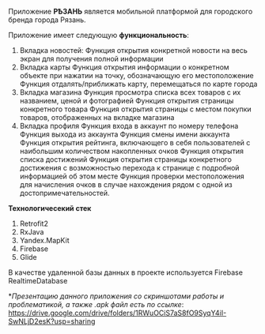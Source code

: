 Приложение **РѢЗАНЬ** является мобильной платформой для городского бренда города Рязань.

Приложение имеет следующую **функциональность**:
1. Вкладка новостей:
     Функция открытия конкретной новости на весь экран для получения полной информации
2. Вкладка карты
     Функция открытия информации о конкретном объекте при нажатии на точку, обозначающую его местоположение
     Функция отдалять/приближать карту, перемещаться по карте города
3. Вкладка магазина
     Функция просмотра списка всех товаров с их названием, ценой и фотографией
     Функция открытия страницы конкретного товара
     Функция открытия страницы с местом покупки товаров, отображенных на вкладке магазина
4. Вкладка профиля
     Функция входа в аккаунт по номеру телефона
     Функция выхода из аккаунта
     Функция смены имени аккаунта
     Функция открытия рейтинга, включающего в себя пользователей с наибольшим количеством накопленных очков
     Функция открытия списка достижений
     Функция открытия страницы конкретного достижения с возможностью перехода к странице с подробной информацией об этом месте
     Функция проверки местоположения для начисления очков в случае нахождения рядом с одной из достопримечательностей.

**Технологичесекий стек**
1. Retrofit2
2. RxJava
3. Yandex.MapKit
4. Firebase
5. Glide

В качестве удаленной базы данных в проекте используется Firebase RealtimeDatabase

**Презентацию данного приложения со скриншотами работы и проблематикой, а также *.apk файл есть по ссылке**: <https://drive.google.com/drive/folders/1RWuOCiS7aS8fO9SyqY4iI-SwNLjD2esK?usp=sharing>
